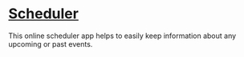 # [Scheduler](https://sherpavel.github.io/Scheduler/) <br>
This online scheduler app helps to easily keep information about any upcoming or past events.
